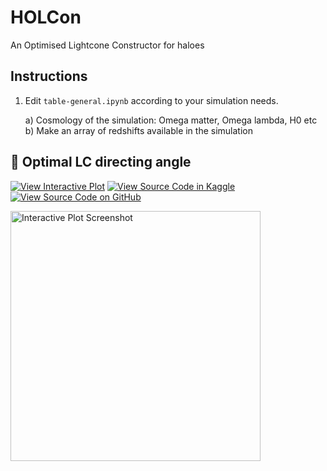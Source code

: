 # HOLCon
An Optimised Lightcone Constructor for haloes

## Instructions

1) Edit `table-general.ipynb` according to your simulation needs.
    
    a) Cosmology of the simulation: Omega matter, Omega lambda, H0 etc  
    b) Make an array of redshifts available in the simulation




## 🔗 Optimal LC directing angle 

[![View Interactive Plot](https://img.shields.io/badge/GitHubPages-View-green?logo=github)](https://rsujatha.github.io/LUX/)
[![View Source Code in Kaggle](https://img.shields.io/badge/Kaggle-Run-blue?logo=kaggle)](https://www.kaggle.com/code/sujatharamakrishnan/optimal-angle-selector)
[![View Source Code on GitHub](https://img.shields.io/badge/GitHub-Notebook-lightgrey?logo=github)](https://github.com/rsujatha/LUX/blob/main/optimal-angle-selector.ipynb)

<a href="https://rsujatha.github.io/LUX/">
  <img src="images/screenshot_interactive.png" alt="Interactive Plot Screenshot" width="400"/>
</a>

